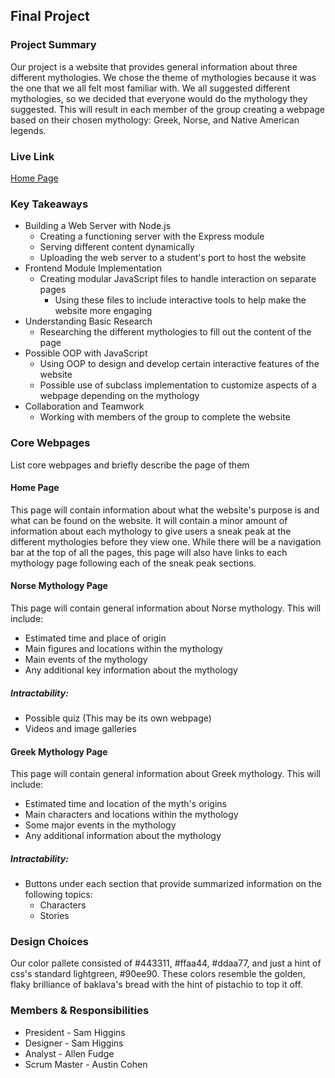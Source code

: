 ## Final Project

### Project Summary

Our project is a website that provides general information about three different mythologies. We chose the theme of mythologies because it was the one that we all felt most familiar with. We all suggested different mythologies, so we decided that everyone would do the mythology they suggested. This will result in each member of the group creating a webpage based on their chosen mythology: Greek, Norse, and Native American legends.

### Live Link

[Home Page](http://localhost:5445)

### Key Takeaways

- Building a Web Server with Node.js
  - Creating a functioning server with the Express module
  - Serving different content dynamically
  - Uploading the web server to a student's port to host the website
- Frontend Module Implementation
  - Creating modular JavaScript files to handle interaction on separate pages
    - Using these files to include interactive tools to help make the website more engaging
- Understanding Basic Research
  - Researching the different mythologies to fill out the content of the page
- Possible OOP with JavaScript
  - Using OOP to design and develop certain interactive features of the website
  - Possible use of subclass implementation to customize aspects of a webpage depending on the mythology
- Collaboration and Teamwork
  - Working with members of the group to complete the website

### Core Webpages

List core webpages and briefly describe the page of them

#### Home Page

This page will contain information about what the website's purpose is and what can be found on the website. It will contain a minor amount of information about each mythology to give users a sneak peak at the different mythologies before they view one. While there will be a navigation bar at the top of all the pages, this page will also have links to each mythology page following each of the sneak peak sections.

#### Norse Mythology Page

This page will contain general information about Norse mythology. This will include:

- Estimated time and place of origin
- Main figures and locations within the mythology
- Main events of the mythology
- Any additional key information about the mythology

##### Intractability:

- Possible quiz (This may be its own webpage)
- Videos and image galleries

#### Greek Mythology Page

This page will contain general information about Greek mythology. This will include:

 - Estimated time and location of the myth's origins
 - Main characters and locations within the mythology
 - Some major events in the mythology
 - Any additional information about the mythology 

##### Intractability:
- Buttons under each section that provide summarized information on the following topics:
   - Characters
   - Stories

### Design Choices

Our color pallete consisted of #443311, #ffaa44, #ddaa77, and just a hint of css's standard lightgreen, #90ee90. These colors resemble the golden, flaky brilliance of baklava's bread with the hint of pistachio to top it off.

### Members & Responsibilities

- President - Sam Higgins
- Designer - Sam Higgins
- Analyst - Allen Fudge
- Scrum Master - Austin Cohen

